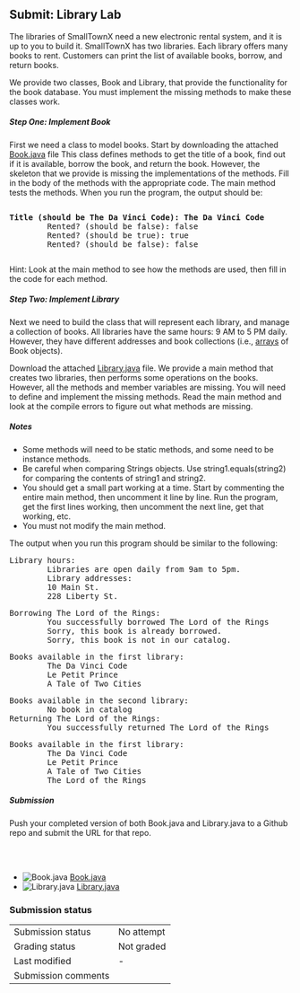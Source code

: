<body>
        <div id="page-content" class="row">
            <div id="region-main-box" class="col-xs-12">
                <section id="region-main">
                    <div class="card card-block">
                        <span class="notifications" id="user-notifications"></span>
                        <div role="main"><span id="maincontent"></span>
                            <h2>Submit: Library Lab</h2>
                            <div id="intro" class="box generalbox boxaligncenter p-y-1">
                                <div class="no-overflow">
                                    <p></p>
                                    <p>The libraries of SmallTownX need a new electronic rental system, and it is up
                                        to you to build it. SmallTownX has two libraries. Each library offers many
                                        books to rent. Customers can print the list of available books, borrow, and
                                        return books. </p>
                                    <p>We provide two classes, Book and Library, that provide the functionality for
                                        the book database. You must implement the missing methods to make these
                                        classes work. </p>
                                    <h5>Step One: Implement Book </h5>
                                    <p>First we need a class to model books. Start by downloading the attached <a
                                            href="https://titus.techtalentsouth.com/pluginfile.php/92435/mod_assign/intro/Book.java">Book.java</a>
                                        file This class defines methods to get the title of a book, find out if it
                                        is available, borrow the book, and return the book. However, the skeleton
                                        that we provide is missing the implementations of the methods. Fill in the
                                        body of the methods with the appropriate code. The main method tests the
                                        methods. When you run the program, the output should be: </p>
                                    <pre><p><b>Title (should be The Da Vinci Code): The Da Vinci Code 
        </b>Rented? (should be false): false
        Rented? (should be true): true
        Rented? (should be false): false </p></pre>
                                    <p>Hint: Look at the main method to see how the methods are used, then fill in
                                        the code for each method. </p>
                                    <h5>Step Two: Implement Library </h5>
                                    <p>Next we need to build the class that will represent each library, and manage
                                        a collection of books. All libraries have the same hours: 9 AM to 5 PM
                                        daily. However, they have different addresses and book collections (i.e., <a
                                            class="autolink" title="Arrays"
                                            href="https://titus.techtalentsouth.com/mod/url/view.php?id=64071">arrays</a>
                                        of Book objects). </p>
                                    <p>Download the attached <a
                                            href="https://titus.techtalentsouth.com/pluginfile.php/92435/mod_assign/intro/Library.java">Library.java</a>
                                        file. We provide a main method that creates two libraries, then performs
                                        some operations on the books. However, all the methods and member variables
                                        are missing. You will need to define and implement the missing methods. Read
                                        the main method and look at the compile errors to figure out what methods
                                        are missing. </p>
                                    <h5><b>Notes</b> </h5>
                                    <p></p>
                                    <ul>
                                        <li>Some methods will need to be static methods, and some need to be
                                            instance methods. </li>
                                        <li>Be careful when comparing Strings objects. Use string1.equals(string2)
                                            for comparing the contents of string1 and string2. </li>
                                        <li>You should get a small part working at a time. Start by commenting the
                                            entire main method, then uncomment it line by line. Run the program, get
                                            the first lines working, then uncomment the next line, get that working,
                                            etc. </li>
                                        <li>You must not modify the main method. </li>
                                    </ul>
                                    <p></p>
                                    <p>The output when you run this program should be similar to the
                                        following: </p>
                                    <pre>Library hours:
        Libraries are open daily from 9am to 5pm.
        Library addresses:
        10 Main St.
        228 Liberty St.</pre>
                                    <pre>Borrowing The Lord of the Rings:
        You successfully borrowed The Lord of the Rings
        Sorry, this book is already borrowed.
        Sorry, this book is not in our catalog. <br></pre>
                                    <pre>Books available in the first library:
        The Da Vinci Code
        Le Petit Prince
        A Tale of Two Cities <br></pre>
                                    <pre>Books available in the second library:
        No book in catalog <br>Returning The Lord of the Rings:
        You successfully returned The Lord of the Rings <br></pre>
                                    <pre>Books available in the first library:
        The Da Vinci Code
        Le Petit Prince
        A Tale of Two Cities
        The Lord of the Rings</pre>
                                    <h5><b>Submission</b></h5>
                                    <p>Push your completed version of both Book.java and Library.java to a Github
                                        repo and submit the URL for that repo.</p><br><br>
                                    <p></p>
                                </div>
                                <div id="assign_files_tree638d1f2f4c28b1">
                                    <ul>
                                        <li yuiConfig='{"type":"html"}'>
                                            <div><img class="icon icon" alt="Book.java" title="Book.java"
                                                    src="https://titus.techtalentsouth.com/theme/image.php/boost/core/1598035377/f/sourcecode" />
                                                <a target="_blank"
                                                    href="https://titus.techtalentsouth.com/pluginfile.php/92435/mod_assign/introattachment/0/Book.java?forcedownload=1">Book.java</a>
                                            </div>
                                        </li>
                                        <li yuiConfig='{"type":"html"}'>
                                            <div><img class="icon icon" alt="Library.java" title="Library.java"
                                                    src="https://titus.techtalentsouth.com/theme/image.php/boost/core/1598035377/f/sourcecode" />
                                                <a target="_blank"
                                                    href="https://titus.techtalentsouth.com/pluginfile.php/92435/mod_assign/introattachment/0/Library.java?forcedownload=1">Library.java</a>
                                            </div>
                                        </li>
                                    </ul>
                                </div>
                            </div>
                            <div class="submissionstatustable">
                                <h3>Submission status</h3>
                                <div class="box boxaligncenter submissionsummarytable p-y-1">
                                    <table class="generaltable">
                                        <tbody>
                                            <tr class="">
                                                <td class="cell c0" style="">Submission status</td>
                                                <td class="cell c1 lastcol" style="">No attempt</td>
                                            </tr>
                                            <tr class="">
                                                <td class="cell c0" style="">Grading status</td>
                                                <td class="submissionnotgraded cell c1 lastcol" style="">Not graded
                                                </td>
                                            </tr>
                                            <tr class="">
                                                <td class="cell c0" style="">Last modified</td>
                                                <td class="cell c1 lastcol" style="">-</td>
                                            </tr>
                                            <tr class="lastrow">
                                                <td class="cell c0" style="">Submission comments</td>
                                                <td class="cell c1 lastcol" style="">
                                                    <div
                                                        class="box boxaligncenter plugincontentsummary summary_assignsubmission_comments_71184 p-y-1">
                                                        <div class="commentscontainer">
                                                            <div style="display:none" id="cmt-tmpl">
                                                                <div class="comment-message">
                                                                    <div class="comment-message-meta m-r-3"><span
                                                                            class="picture">___picture___</span><span
                                                                            class="user">___name___</span> - <span
                                                                            class="time">___time___</span></div>
                                                                    <div class="text">___content___</div>
                                                                </div>
                                                            </div>
